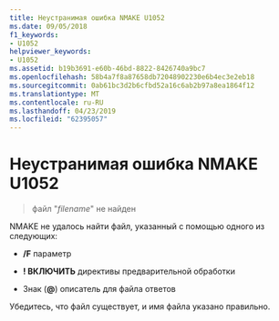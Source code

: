 ```yaml
---
title: Неустранимая ошибка NMAKE U1052
ms.date: 09/05/2018
f1_keywords:
- U1052
helpviewer_keywords:
- U1052
ms.assetid: b19b3691-e60b-46bd-8822-8426740a9bc7
ms.openlocfilehash: 58b4a7f8a87658db72048902230e6b4ec3e2eb18
ms.sourcegitcommit: 0ab61bc3d2b6cfbd52a16c6ab2b97a8ea1864f12
ms.translationtype: MT
ms.contentlocale: ru-RU
ms.lasthandoff: 04/23/2019
ms.locfileid: "62395057"
---
```

# <a name="nmake-fatal-error-u1052"></a>Неустранимая ошибка NMAKE U1052

> файл "*filename*" не найден

NMAKE не удалось найти файл, указанный с помощью одного из следующих:

- **/F** параметр

- **! ВКЛЮЧИТЬ** директивы предварительной обработки

- Знак (**\@**) описатель для файла ответов

Убедитесь, что файл существует, и имя файла указано правильно.